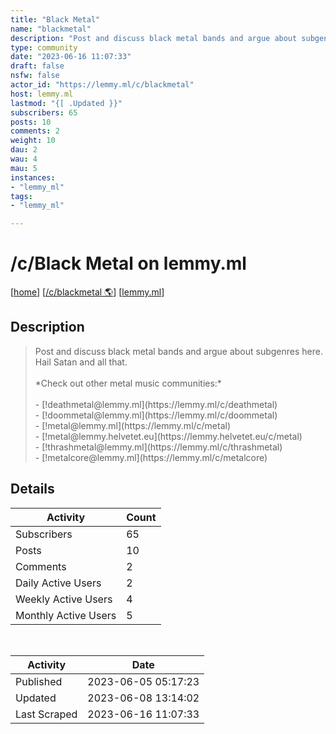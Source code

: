 ```yaml
---
title: "Black Metal" 
name: "blackmetal"
description: "Post and discuss black metal bands and argue about subgenres here. Hail Satan and all that.*Check out other metal music communities:*- [!deathmetal@lemmy.ml](https://lemmy.ml/c/deathmetal)- [!doommetal@lemmy.ml](https://lemmy.ml/c/doommetal)- [!metal@lemmy.ml](https://lemmy.ml/c/metal)- [!metal@lemmy.helvetet.eu](https://lemmy.helvetet.eu/c/metal)- [!thrashmetal@lemmy.ml](https://lemmy.ml/c/thrashmetal)- [!metalcore@lemmy.ml](https://lemmy.ml/c/metalcore)"
type: community
date: "2023-06-16 11:07:33"
draft: false
nsfw: false
actor_id: "https://lemmy.ml/c/blackmetal"
host: lemmy.ml
lastmod: "{[ .Updated }}"
subscribers: 65
posts: 10
comments: 2
weight: 10
dau: 2
wau: 4
mau: 5
instances:
- "lemmy_ml"
tags: 
- "lemmy_ml"

---
```


# /c/Black Metal on lemmy.ml

[[home](/)]
[[/c/blackmetal 🌎](https://lemmy.ml/c/blackmetal)]
[[lemmy.ml](/instances/lemmy_ml)]


## Description 

<blockquote class="description">
Post and discuss black metal bands and argue about subgenres here. Hail Satan and all that.<br><br>*Check out other metal music communities:*<br><br>- [!deathmetal@lemmy.ml](https://lemmy.ml/c/deathmetal)<br>- [!doommetal@lemmy.ml](https://lemmy.ml/c/doommetal)<br>- [!metal@lemmy.ml](https://lemmy.ml/c/metal)<br>- [!metal@lemmy.helvetet.eu](https://lemmy.helvetet.eu/c/metal)<br>- [!thrashmetal@lemmy.ml](https://lemmy.ml/c/thrashmetal)<br>- [!metalcore@lemmy.ml](https://lemmy.ml/c/metalcore)
</blockquote>


## Details

| Activity | Count  |
|----------------------|---|
| Subscribers          | 65 |
| Posts                | 10  |
| Comments             | 2  |
| Daily Active Users   | 2  |
| Weekly Active Users  | 4  |
| Monthly Active Users | 5  |

<br>

| Activity | Date |
|----------------------|---|
| Published            | 2023-06-05 05:17:23 |
| Updated              | 2023-06-08 13:14:02 |
| Last Scraped         | 2023-06-16 11:07:33 |
